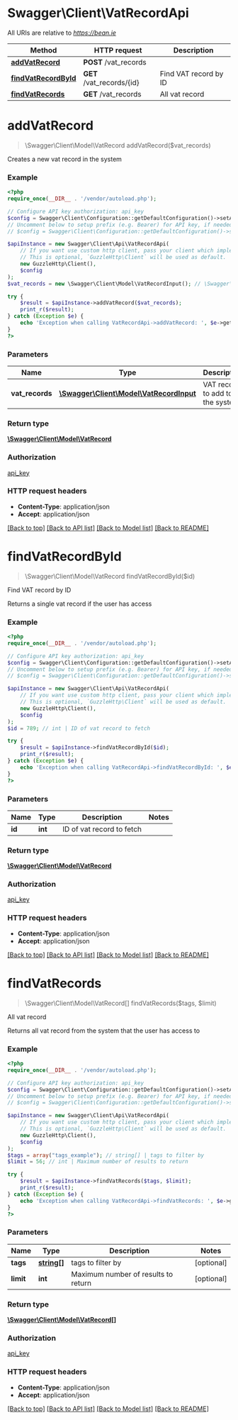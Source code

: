 # Swagger\Client\VatRecordApi

All URIs are relative to *https://bean.ie*

Method | HTTP request | Description
------------- | ------------- | -------------
[**addVatRecord**](VatRecordApi.md#addVatRecord) | **POST** /vat_records | 
[**findVatRecordById**](VatRecordApi.md#findVatRecordById) | **GET** /vat_records/{id} | Find VAT record by ID
[**findVatRecords**](VatRecordApi.md#findVatRecords) | **GET** /vat_records | All vat record


# **addVatRecord**
> \Swagger\Client\Model\VatRecord addVatRecord($vat_records)



Creates a new vat record in the system

### Example
```php
<?php
require_once(__DIR__ . '/vendor/autoload.php');

// Configure API key authorization: api_key
$config = Swagger\Client\Configuration::getDefaultConfiguration()->setApiKey('ApiKey', 'YOUR_API_KEY');
// Uncomment below to setup prefix (e.g. Bearer) for API key, if needed
// $config = Swagger\Client\Configuration::getDefaultConfiguration()->setApiKeyPrefix('ApiKey', 'Bearer');

$apiInstance = new Swagger\Client\Api\VatRecordApi(
    // If you want use custom http client, pass your client which implements `GuzzleHttp\ClientInterface`.
    // This is optional, `GuzzleHttp\Client` will be used as default.
    new GuzzleHttp\Client(),
    $config
);
$vat_records = new \Swagger\Client\Model\VatRecordInput(); // \Swagger\Client\Model\VatRecordInput | VAT record to add to the system

try {
    $result = $apiInstance->addVatRecord($vat_records);
    print_r($result);
} catch (Exception $e) {
    echo 'Exception when calling VatRecordApi->addVatRecord: ', $e->getMessage(), PHP_EOL;
}
?>
```

### Parameters

Name | Type | Description  | Notes
------------- | ------------- | ------------- | -------------
 **vat_records** | [**\Swagger\Client\Model\VatRecordInput**](../Model/VatRecordInput.md)| VAT record to add to the system |

### Return type

[**\Swagger\Client\Model\VatRecord**](../Model/VatRecord.md)

### Authorization

[api_key](../../README.md#api_key)

### HTTP request headers

 - **Content-Type**: application/json
 - **Accept**: application/json

[[Back to top]](#) [[Back to API list]](../../README.md#documentation-for-api-endpoints) [[Back to Model list]](../../README.md#documentation-for-models) [[Back to README]](../../README.md)

# **findVatRecordById**
> \Swagger\Client\Model\VatRecord findVatRecordById($id)

Find VAT record by ID

Returns a single vat record if the user has access

### Example
```php
<?php
require_once(__DIR__ . '/vendor/autoload.php');

// Configure API key authorization: api_key
$config = Swagger\Client\Configuration::getDefaultConfiguration()->setApiKey('ApiKey', 'YOUR_API_KEY');
// Uncomment below to setup prefix (e.g. Bearer) for API key, if needed
// $config = Swagger\Client\Configuration::getDefaultConfiguration()->setApiKeyPrefix('ApiKey', 'Bearer');

$apiInstance = new Swagger\Client\Api\VatRecordApi(
    // If you want use custom http client, pass your client which implements `GuzzleHttp\ClientInterface`.
    // This is optional, `GuzzleHttp\Client` will be used as default.
    new GuzzleHttp\Client(),
    $config
);
$id = 789; // int | ID of vat record to fetch

try {
    $result = $apiInstance->findVatRecordById($id);
    print_r($result);
} catch (Exception $e) {
    echo 'Exception when calling VatRecordApi->findVatRecordById: ', $e->getMessage(), PHP_EOL;
}
?>
```

### Parameters

Name | Type | Description  | Notes
------------- | ------------- | ------------- | -------------
 **id** | **int**| ID of vat record to fetch |

### Return type

[**\Swagger\Client\Model\VatRecord**](../Model/VatRecord.md)

### Authorization

[api_key](../../README.md#api_key)

### HTTP request headers

 - **Content-Type**: application/json
 - **Accept**: application/json

[[Back to top]](#) [[Back to API list]](../../README.md#documentation-for-api-endpoints) [[Back to Model list]](../../README.md#documentation-for-models) [[Back to README]](../../README.md)

# **findVatRecords**
> \Swagger\Client\Model\VatRecord[] findVatRecords($tags, $limit)

All vat record

Returns all vat record from the system that the user has access to

### Example
```php
<?php
require_once(__DIR__ . '/vendor/autoload.php');

// Configure API key authorization: api_key
$config = Swagger\Client\Configuration::getDefaultConfiguration()->setApiKey('ApiKey', 'YOUR_API_KEY');
// Uncomment below to setup prefix (e.g. Bearer) for API key, if needed
// $config = Swagger\Client\Configuration::getDefaultConfiguration()->setApiKeyPrefix('ApiKey', 'Bearer');

$apiInstance = new Swagger\Client\Api\VatRecordApi(
    // If you want use custom http client, pass your client which implements `GuzzleHttp\ClientInterface`.
    // This is optional, `GuzzleHttp\Client` will be used as default.
    new GuzzleHttp\Client(),
    $config
);
$tags = array("tags_example"); // string[] | tags to filter by
$limit = 56; // int | Maximum number of results to return

try {
    $result = $apiInstance->findVatRecords($tags, $limit);
    print_r($result);
} catch (Exception $e) {
    echo 'Exception when calling VatRecordApi->findVatRecords: ', $e->getMessage(), PHP_EOL;
}
?>
```

### Parameters

Name | Type | Description  | Notes
------------- | ------------- | ------------- | -------------
 **tags** | [**string[]**](../Model/string.md)| tags to filter by | [optional]
 **limit** | **int**| Maximum number of results to return | [optional]

### Return type

[**\Swagger\Client\Model\VatRecord[]**](../Model/VatRecord.md)

### Authorization

[api_key](../../README.md#api_key)

### HTTP request headers

 - **Content-Type**: application/json
 - **Accept**: application/json

[[Back to top]](#) [[Back to API list]](../../README.md#documentation-for-api-endpoints) [[Back to Model list]](../../README.md#documentation-for-models) [[Back to README]](../../README.md)

